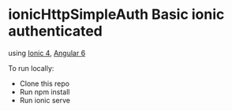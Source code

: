 # ionicHttpSimpleAuth Basic ionic authenticated
using [Ionic 4](https://ionicframework.com/), [Angular 6](https://angular.io/)
 
To run locally:

- Clone this repo
- Run npm install
- Run ionic serve

